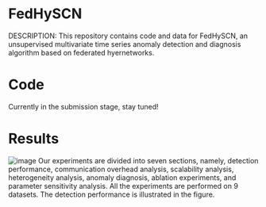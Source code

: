 # FedHySCN

DESCRIPTION: This repository contains code and data for FedHySCN, an unsupervised multivariate time series anomaly detection and diagnosis algorithm based on federated hyernetworks.

# Code

Currently in the submission stage, stay tuned!

# Results
![image](https://github.com/Hjfyoyo/FedHySCN/assets/106068833/5dd3ded5-75fd-416c-b0f6-22e62eaf4907)
Our experiments are divided into seven sections, namely, detection performance, communication overhead analysis, scalability analysis, heterogeneity analysis, anomaly diagnosis, ablation experiments, and parameter sensitivity analysis. All the experiments are performed on 9 datasets. The detection performance is illustrated in the figure.
